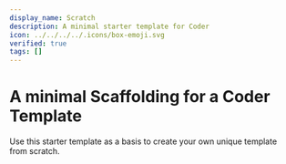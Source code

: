 ```yaml
---
display_name: Scratch
description: A minimal starter template for Coder
icon: ../../../../.icons/box-emoji.svg
verified: true
tags: []
---
```


# A minimal Scaffolding for a Coder Template

Use this starter template as a basis to create your own unique template from scratch.
